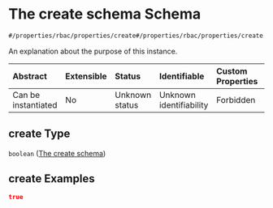 # The create schema Schema

```txt
#/properties/rbac/properties/create#/properties/rbac/properties/create
```

An explanation about the purpose of this instance.

| Abstract            | Extensible | Status         | Identifiable            | Custom Properties | Additional Properties | Access Restrictions | Defined In                                                        |
| :------------------ | :--------- | :------------- | :---------------------- | :---------------- | :-------------------- | :------------------ | :---------------------------------------------------------------- |
| Can be instantiated | No         | Unknown status | Unknown identifiability | Forbidden         | Allowed               | none                | [values.schema.json\*](values.schema.json "open original schema") |

## create Type

`boolean` ([The create schema](values-properties-the-rbac-schema-properties-the-create-schema.md))

## create Examples

```json
true
```
